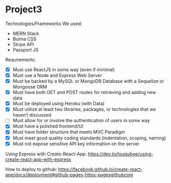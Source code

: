 # Project3
Technologies/Frameworks We used:
* MERN Stack
* Bulma CSS
* Stripe API
* Passport JS

Requirements:
* [x] Must use ReactJS in some way (even if minimal)
* [x] Must use a Node and Express Web Server
* [x] Must be backed by a MySQL or MongoDB Database with a Sequelize or Mongoose ORM
* [x] Must have both GET and POST routes for retrieving and adding new data
* [x] Must be deployed using Heroku (with Data)
* [x] Must utilize at least two libraries, packages, or technologies that we haven’t discussed
* [ ] Must allow for or involve the authentication of users in some way
* [x] Must have a polished frontend/UI
* [x] Must have folder structure that meets MVC Paradigm
* [x] Must meet good quality coding standards (indentation, scoping, naming)
* [x] Must not expose sensitive API key information on the server

Using Express with Create-React-App:
https://dev.to/loujaybee/using-create-react-app-with-express

How to deploy to github:
https://facebook.github.io/create-react-app/docs/deployment#github-pages-https-pagesgithubcom
